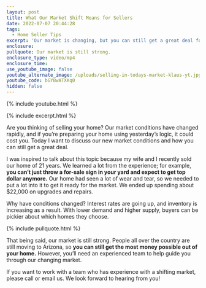 ```yaml
---
layout: post
title: What Our Market Shift Means for Sellers
date: 2022-07-07 20:44:28
tags:
  - Home Seller Tips
excerpt: 'Our market is changing, but you can still get a great deal for your home. '
enclosure:
pullquote: Our market is still strong.
enclosure_type: video/mp4
enclosure_time:
use_youtube_image: false
youtube_alternate_image: /uploads/selling-in-todays-market-klaus-yt.jpg
youtube_code: bGYBwATXKq0
hidden: false
---
```

{% include youtube.html %}

{% include excerpt.html %}

Are you thinking of selling your home? Our market conditions have changed rapidly, and if you’re preparing your home using yesterday’s logic, it could cost you. Today I want to discuss our new market conditions and how you can still get a great deal.&nbsp;

I was inspired to talk about this topic because my wife and I recently sold our home of 21 years. We learned a lot from the experience; for example, **you can’t just throw a for-sale sign in your yard and expect to get top dollar anymore.** Our home had seen a lot of wear and tear, so we needed to put a lot into it to get it ready for the market. We ended up spending about $22,000 on upgrades and repairs.

Why have conditions changed? Interest rates are going up, and inventory is increasing as a result. With lower demand and higher supply, buyers can be pickier about which homes they choose.&nbsp;

{% include pullquote.html %}

That being said, our market is still strong. People all over the country are still moving to Arizona, so **you can still get the most money possible out of your home.** However, you’ll need an experienced team to help guide you through our changing market.&nbsp;

If you want to work with a team who has experience with a shifting market, please call or email us. We look forward to hearing from you\! &nbsp;&nbsp;
